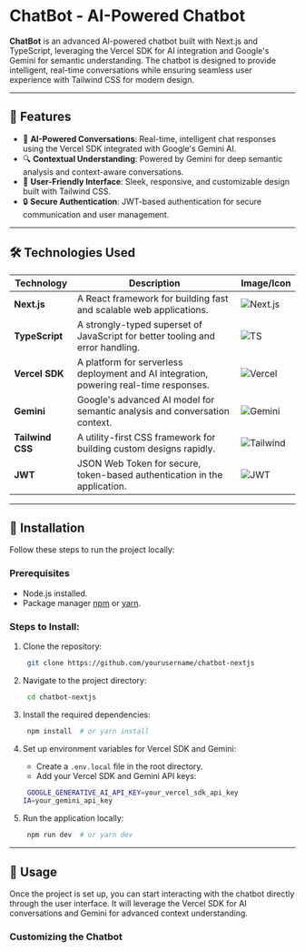 
# ChatBot - AI-Powered Chatbot

**ChatBot** is an advanced AI-powered chatbot built with Next.js and TypeScript, leveraging the Vercel SDK for AI integration and Google's Gemini for semantic understanding. The chatbot is designed to provide intelligent, real-time conversations while ensuring seamless user experience with Tailwind CSS for modern design.

---

## 🚀 **Features**

- 🤖 **AI-Powered Conversations**: Real-time, intelligent chat responses using the Vercel SDK integrated with Google's Gemini AI.
- 🔍 **Contextual Understanding**: Powered by Gemini for deep semantic analysis and context-aware conversations.
- 💬 **User-Friendly Interface**: Sleek, responsive, and customizable design built with Tailwind CSS.
- 🔒 **Secure Authentication**: JWT-based authentication for secure communication and user management.

---

## 🛠️ **Technologies Used**

| Technology        | Description                                                                                     | Image/Icon                                      |  
|-------------------|-------------------------------------------------------------------------------------------------|-------------------------------------------------|  
| **Next.js**       | A React framework for building fast and scalable web applications.                              | ![Next.js](https://img.icons8.com/ios/50/000000/next.js.png) |  
| **TypeScript**    | A strongly-typed superset of JavaScript for better tooling and error handling.                   | ![TS](https://img.icons8.com/color/48/000000/typescript.png)  |  
| **Vercel SDK**    | A platform for serverless deployment and AI integration, powering real-time responses.         | ![Vercel](https://img.icons8.com/ios/50/000000/vercel.png)  |  
| **Gemini**        | Google's advanced AI model for semantic analysis and conversation context.                      | ![Gemini](https://img.icons8.com/color/48/000000/000000/gemini) |  
| **Tailwind CSS**  | A utility-first CSS framework for building custom designs rapidly.                              | ![Tailwind](https://img.icons8.com/color/48/000000/000000/css) |  
| **JWT**           | JSON Web Token for secure, token-based authentication in the application.                       | ![JWT](https://img.icons8.com/color/48/000000/000000/json)  |  

---

## 🔧 **Installation**

Follow these steps to run the project locally:

### Prerequisites

- Node.js installed.
- Package manager [npm](https://www.npmjs.com/) or [yarn](https://yarnpkg.com/).

### Steps to Install:

1. Clone the repository:
   ```bash
    git clone https://github.com/yourusername/chatbot-nextjs
   ```

2. Navigate to the project directory:
   ```bash
    cd chatbot-nextjs
   ```

3. Install the required dependencies:
   ```bash
    npm install  # or yarn install
   ```

4. Set up environment variables for Vercel SDK and Gemini:
   - Create a `.env.local` file in the root directory.
   - Add your Vercel SDK and Gemini API keys:
   ```bash
    GOOGLE_GENERATIVE_AI_API_KEY=your_vercel_sdk_api_key
   IA=your_gemini_api_key
   ```

5. Run the application locally:
   ```bash
    npm run dev  # or yarn dev
   ```

---

## 📄 **Usage**

Once the project is set up, you can start interacting with the chatbot directly through the user interface. It will leverage the Vercel SDK for AI conversations and Gemini for advanced context understanding.

### Customizing the Chatbot
